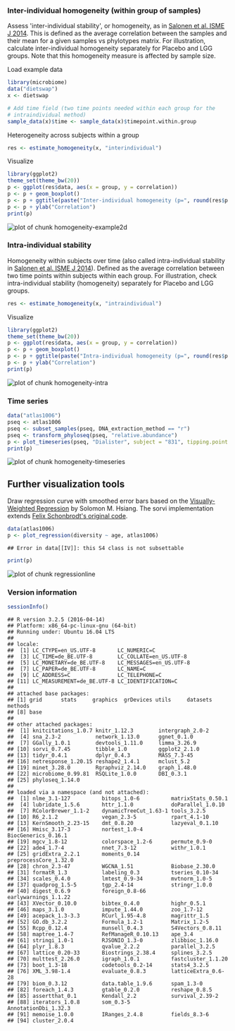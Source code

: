 ### Inter-individual homogeneity (within group of samples)

Assess 'inter-individual stability', or homogeneity, as in [Salonen et al. ISME J 2014](http://www.nature.com/ismej/journal/v8/n11/full/ismej201463a.html). This is defined as the average correlation between the samples and their mean for a given samples vs phylotypes matrix. For illustration, calculate inter-individual homogeneity separately for Placebo and LGG groups. Note that this homogeneity measure is affected by sample size.

Load example data


```r
library(microbiome)
data("dietswap")
x <- dietswap

# Add time field (two time points needed within each group for the 
# intraindividual method)
sample_data(x)$time <- sample_data(x)$timepoint.within.group
```


Heterogeneity across subjects within a group


```r
res <- estimate_homogeneity(x, "interindividual")
```


Visualize


```r
library(ggplot2)
theme_set(theme_bw(20))
p <- ggplot(res$data, aes(x = group, y = correlation))
p <- p + geom_boxplot()
p <- p + ggtitle(paste("Inter-individual homogeneity (p=", round(res$p.value, 6), ")", sep = ""))
p <- p + ylab("Correlation")
print(p)
```

![plot of chunk homogeneity-example2d](figure/homogeneity-example2d-1.png)


### Intra-individual stability

Homogeneity within subjects over time (also called intra-individual stability in [Salonen et al. ISME J 2014](http://www.nature.com/ismej/journal/v8/n11/full/ismej201463a.html)). Defined as the average correlation between two time points within subjects within each group. For illustration, check intra-individual stability (homogeneity) separately for Placebo and LGG groups.


```r
res <- estimate_homogeneity(x, "intraindividual")
```


Visualize


```r
library(ggplot2)
theme_set(theme_bw(20))
p <- ggplot(res$data, aes(x = group, y = correlation))
p <- p + geom_boxplot()
p <- p + ggtitle(paste("Intra-individual homogeneity (p=", round(res$p.value, 6), ")"))
p <- p + ylab("Correlation")
print(p)
```

![plot of chunk homogeneity-intra](figure/homogeneity-intra-1.png)


### Time series


```r
data("atlas1006")
pseq <- atlas1006
pseq <- subset_samples(pseq, DNA_extraction_method == "r")
pseq <- transform_phyloseq(pseq, "relative.abundance")
p <- plot_timeseries(pseq, "Dialister", subject = "831", tipping.point = 0.5)
print(p)
```

![plot of chunk homogeneity-timeseries](figure/homogeneity-timeseries-1.png)


## Further visualization tools

Draw regression curve with smoothed error bars based on
the [Visually-Weighted Regression](http://www.fight-entropy.com/2012/07/visually-weighted-regression.html) by Solomon M. Hsiang. The sorvi implementation extends [Felix Schonbrodt's original code](http://www.nicebread.de/visually-weighted-watercolor-plots-new-variants-please-vote/).


```r
data(atlas1006)
p <- plot_regression(diversity ~ age, atlas1006) 
```

```
## Error in data[[IV]]: this S4 class is not subsettable
```

```r
print(p)
```

![plot of chunk regressionline](figure/regressionline-1.png)

### Version information


```r
sessionInfo()
```

```
## R version 3.2.5 (2016-04-14)
## Platform: x86_64-pc-linux-gnu (64-bit)
## Running under: Ubuntu 16.04 LTS
## 
## locale:
##  [1] LC_CTYPE=en_US.UTF-8       LC_NUMERIC=C              
##  [3] LC_TIME=de_BE.UTF-8        LC_COLLATE=en_US.UTF-8    
##  [5] LC_MONETARY=de_BE.UTF-8    LC_MESSAGES=en_US.UTF-8   
##  [7] LC_PAPER=de_BE.UTF-8       LC_NAME=C                 
##  [9] LC_ADDRESS=C               LC_TELEPHONE=C            
## [11] LC_MEASUREMENT=de_BE.UTF-8 LC_IDENTIFICATION=C       
## 
## attached base packages:
## [1] grid      stats     graphics  grDevices utils     datasets  methods  
## [8] base     
## 
## other attached packages:
##  [1] knitcitations_1.0.7 knitr_1.12.3        intergraph_2.0-2   
##  [4] sna_2.3-2           network_1.13.0      ggnet_0.1.0        
##  [7] GGally_1.0.1        devtools_1.11.0     limma_3.26.9       
## [10] sorvi_0.7.45        tibble_1.0          ggplot2_2.1.0      
## [13] tidyr_0.4.1         dplyr_0.4.3         MASS_7.3-45        
## [16] netresponse_1.20.15 reshape2_1.4.1      mclust_5.2         
## [19] minet_3.28.0        Rgraphviz_2.14.0    graph_1.48.0       
## [22] microbiome_0.99.81  RSQLite_1.0.0       DBI_0.3.1          
## [25] phyloseq_1.14.0    
## 
## loaded via a namespace (and not attached):
##  [1] nlme_3.1-127          bitops_1.0-6          matrixStats_0.50.1   
##  [4] lubridate_1.5.6       httr_1.1.0            doParallel_1.0.10    
##  [7] RColorBrewer_1.1-2    dynamicTreeCut_1.63-1 tools_3.2.5          
## [10] R6_2.1.2              vegan_2.3-5           rpart_4.1-10         
## [13] KernSmooth_2.23-15    dmt_0.8.20            lazyeval_0.1.10      
## [16] Hmisc_3.17-3          nortest_1.0-4         BiocGenerics_0.16.1  
## [19] mgcv_1.8-12           colorspace_1.2-6      permute_0.9-0        
## [22] ade4_1.7-4            nnet_7.3-12           withr_1.0.1          
## [25] gridExtra_2.2.1       moments_0.14          preprocessCore_1.32.0
## [28] chron_2.3-47          WGCNA_1.51            Biobase_2.30.0       
## [31] formatR_1.3           labeling_0.3          tseries_0.10-34      
## [34] scales_0.4.0          lmtest_0.9-34         mvtnorm_1.0-5        
## [37] quadprog_1.5-5        tgp_2.4-14            stringr_1.0.0        
## [40] digest_0.6.9          foreign_0.8-66        earlywarnings_1.1.22 
## [43] XVector_0.10.0        bibtex_0.4.0          highr_0.5.1          
## [46] maps_3.1.0            impute_1.44.0         zoo_1.7-12           
## [49] acepack_1.3-3.3       RCurl_1.95-4.8        magrittr_1.5         
## [52] GO.db_3.2.2           Formula_1.2-1         Matrix_1.2-5         
## [55] Rcpp_0.12.4           munsell_0.4.3         S4Vectors_0.8.11     
## [58] maptree_1.4-7         RefManageR_0.10.13    ape_3.4              
## [61] stringi_1.0-1         RJSONIO_1.3-0         zlibbioc_1.16.0      
## [64] plyr_1.8.3            qvalue_2.2.2          parallel_3.2.5       
## [67] lattice_0.20-33       Biostrings_2.38.4     splines_3.2.5        
## [70] multtest_2.26.0       igraph_1.0.1          fastcluster_1.1.20   
## [73] boot_1.3-18           codetools_0.2-14      stats4_3.2.5         
## [76] XML_3.98-1.4          evaluate_0.8.3        latticeExtra_0.6-28  
## [79] biom_0.3.12           data.table_1.9.6      spam_1.3-0           
## [82] foreach_1.4.3         gtable_0.2.0          reshape_0.8.5        
## [85] assertthat_0.1        Kendall_2.2           survival_2.39-2      
## [88] iterators_1.0.8       som_0.3-5             AnnotationDbi_1.32.3 
## [91] memoise_1.0.0         IRanges_2.4.8         fields_8.3-6         
## [94] cluster_2.0.4
```

